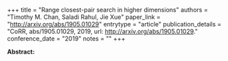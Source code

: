 +++
title = "Range closest-pair search in higher dimensions"
authors = "Timothy M. Chan, Saladi Rahul, Jie Xue"
paper_link = "http://arxiv.org/abs/1905.01029"
entrytype = "article"
publication_details = "CoRR, abs/1905.01029, 2019, url: <a href='http://arxiv.org/abs/1905.01029' target='_blank'>http://arxiv.org/abs/1905.01029</a>."
conference_date = "2019"
notes = ""
+++

<b>Abstract:</b>
